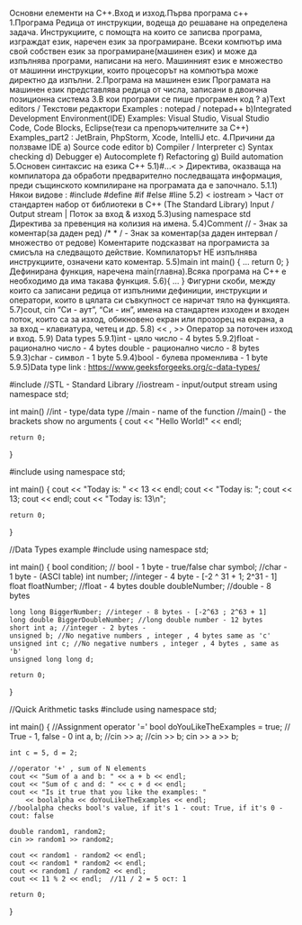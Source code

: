 
Основни елементи на С++.Вход и изход.Първа програма
c++
1.Програма
Редица от инструкции, водеща до решаване на определена задача.
Инструкциите, с помощта на които се записва програма, изграждат език, наречен език за програмиране.
Всеки компютър има свой собствен език за програмиране(машинен език) и може да изпълнява програми, написани на него.
Машинният език е множество от машинни инструкции, които процесорът на компютъра може директно да изпълни.
2.Програма на машинен език
Програмата на машинен език  представлява редица от числа, записани в двоична позиционна система
3.В кои програми се пише програмен код ?
a)Text editors / Текстови редактори
Examples : notepad / notepad++
b)Integrated Development Environment(IDE)
Examples: Visual Studio, Visual Studio Code, Code Blocks, Eclipse(тези са препоръчителните за С++)
Examples_part2 : JetBrain, PhpStorm, Xcode, IntelliJ etc.
4.Причини да ползваме IDE
a) Source code editor
b) Compiler / Interpreter
c) Syntax checking
d) Debugger
e) Autocomplete
f) Refactoring
g) Build automation
5.Основен синтаксис на езика С++
5.1)#...<  >
Директива, оказваща на компилатора да обработи предварително последващата информация, преди същинското  компилиране на програмата да е започнало.
5.1.1)
Някои видове :
#include
#define
#if
#else
#line
5.2) < iostream >
Част от стандартен набор от библиотеки в C++ (The Standard Library)
Input / Output stream | Поток за вход & изход
5.3)using namespace std
Директива за превенция на колизия на имена.
5.4)Comment
// - Знак за коментар(за даден ред)
/*  * /  - Знак за коментар(за даден интервал / множество от редове)
Коментарите подсказват на програмиста за смисъла на следващото действие.
Компилаторът НЕ изпълнява инструкциите, означени като коментар.
5.5)main
int main()
{
    …
        return 0;
}
Дефинирана функция, наречена main(главна).Всяка програма на C++ е необходимо да има такава функция.
5.6){ ... }
Фигурни скоби, между които са записани редица от изпълними дефиниции, инструкции и оператори, които в цялата си съвкупност се наричат тяло на функцията.
5.7)cout, cin
“Си - аут”, “Си - ин”, имена на стандартен изходен и входен поток, които са за изход, обикновено екран или прозорец на екрана, а за вход – клавиатура, четец и др.
5.8) << , >>
Оператор за поточен изход и вход.
5.9) Data types
5.9.1)int - цяло число - 4 bytes
5.9.2)float - рационално число - 4 bytes
double - рационално число - 8 bytes
5.9.3)char - символ - 1 byte
5.9.4)bool - булева променлива - 1 byte
5.9.5)Data type link : https://www.geeksforgeeks.org/c-data-types/


#include <iostream> //STL - Standard Library
//iostream - input/output stream
using namespace std;

int main()
//int - type/data type
//main - name of the function
//main() - the brackets show no arguments
{
    cout << "Hello World!" << endl;
    
    return 0;
}


#include <iostream>
using namespace std;

int main()
{
    cout << "Today is: " << 13 << endl;
    cout << "Today is: ";
    cout << 13;
    cout << endl;
    cout << "Today is: 13\n";
    
    return 0;
}



//Data Types example
#include <iostream>
using namespace std;

int main()
{
    bool condition; // bool - 1 byte - true/false
    char symbol; //char - 1 byte - (ASCI table)
    int number; //integer - 4 byte - [-2 ^ 31 + 1; 2^31 - 1]
    float floatNumber; //float - 4 bytes
    double doubleNumber; //double - 8 bytes

    long long BiggerNumber; //integer - 8 bytes - [-2^63 ; 2^63 + 1]
    long double BiggerDoubleNumber; //long double number - 12 bytes
    short int a; //integer - 2 bytes - 
    unsigned b; //No negative numbers , integer , 4 bytes same as 'c'
    unsigned int c; //No negative numbers , integer , 4 bytes , same as 'b'
    unsigned long long d;
    
    return 0;
}




//Quick Arithmetic tasks
#include <iostream>
using namespace std;

int main()
{
        //Assignment operator '='
    bool doYouLikeTheExamples = true; // True - 1, false - 0
    int a, b;
    //cin >> a;
    //cin >> b;
    cin >> a >> b;

    int c = 5, d = 2;

    //operator '+' , sum of N elements
    cout << "Sum of a and b: " << a + b << endl;
    cout << "Sum of c and d: " << c + d << endl;
    cout << "Is it true that you like the examples: " 
        << boolalpha << doYouLikeTheExamples << endl;
    //boolalpha checks bool's value, if it's 1 - cout: True, if it's 0 - cout: false

    double random1, random2;
    cin >> random1 >> random2;

    cout << random1 - random2 << endl;
    cout << random1 * random2 << endl;
    cout << random1 / random2 << endl;
    cout << 11 % 2 << endl;  //11 / 2 = 5 ост: 1
    
    return 0;
}
